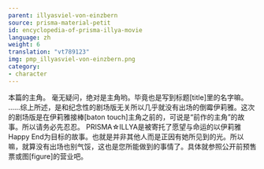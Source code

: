 ```yaml
---
parent: illyasviel-von-einzbern
source: prisma-material-petit
id: encyclopedia-of-prisma-illya-movie
language: zh
weight: 6
translation: "vt789123"
img: pmp_illyasviel-von-einzbern.png
category:
- character
---
```


本篇的主角。
毫无疑问，绝对是主角哟。毕竟也是写到标题[title]里的名字嘛。　
……综上所述，是和纪念性的剧场版无关所以几乎就没有出场的倒霉伊莉雅。这次的剧场版是在伊莉雅接棒[baton touch]主角之前的，可说是“前作的主角”的故事。所以请务必先忍忍。
PRISMA☆ILLYA是被寄托了愿望与命运的以伊莉雅Happy End为目标的故事。也就是并非其他人而是正因有她所见到的光。所以嘛，就算没有出场也别气馁，这也是您所能做到的事情了。具体就参照公开前预售票或图[figure]的营业吧。
